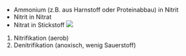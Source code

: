 - Ammonium (z.B. aus Harnstoff oder Proteinabbau) in Nitrit
- Nitrit in Nitrat 
- Nitrat in Stickstoff 
![](Pasted%20image%2020231110161237.png)
1. Nitrifikation (aerob)
2. Denitrifikation (anoxisch, wenig Sauerstoff)